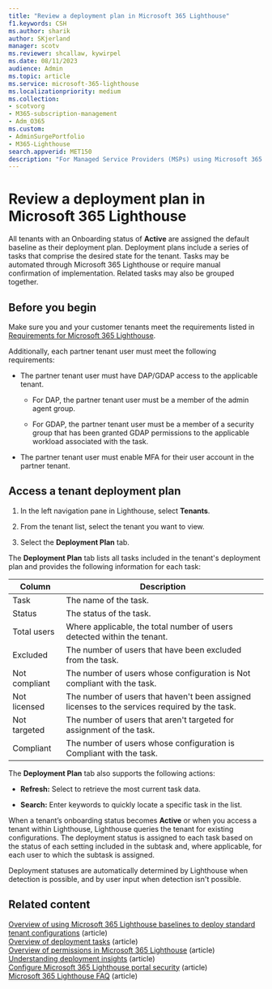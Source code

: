 ```yaml
---
title: "Review a deployment plan in Microsoft 365 Lighthouse"
f1.keywords: CSH
ms.author: sharik
author: SKjerland
manager: scotv
ms.reviewer: shcallaw, kywirpel
ms.date: 08/11/2023
audience: Admin
ms.topic: article
ms.service: microsoft-365-lighthouse
ms.localizationpriority: medium
ms.collection:
- scotvorg
- M365-subscription-management
- Adm_O365
ms.custom:
- AdminSurgePortfolio
- M365-Lighthouse                         
search.appverid: MET150
description: "For Managed Service Providers (MSPs) using Microsoft 365 Lighthouse, learn how to Review a deployment plan."
---
```


# Review a deployment plan in Microsoft 365 Lighthouse

All tenants with an Onboarding status of **Active** are assigned the default baseline as their deployment plan. Deployment plans include a series of tasks that comprise the desired state for the tenant. Tasks may be automated through Microsoft 365 Lighthouse or require manual confirmation of implementation. Related tasks may also be grouped together.

## Before you begin

Make sure you and your customer tenants meet the requirements listed in [Requirements for Microsoft 365 Lighthouse](m365-lighthouse-requirements.md).

Additionally, each partner tenant user must meet the following requirements:

- The partner tenant user must have DAP/GDAP access to the applicable tenant.

  - For DAP, the partner tenant user must be a member of the admin agent group.

  - For GDAP, the partner tenant user must be a member of a security group that has been granted GDAP permissions to the applicable workload associated with the task.
  
- The partner tenant user must enable MFA for their user account in the partner tenant.

## Access a tenant deployment plan

1. In the left navigation pane in Lighthouse, select **Tenants**.

2. From the tenant list, select the tenant you want to view.

3. Select the **Deployment Plan** tab.

The **Deployment Plan** tab lists all tasks included in the tenant's deployment plan and provides the following information for each task:

|Column|Description|
|---|---|
|Task|The name of the task.|
|Status|The status of the task.|
|Total users|Where applicable, the total number of users detected within the tenant.|
|Excluded|The number of users that have been excluded from the task.|
|Not compliant|The number of users whose configuration is Not compliant with the task.|
|Not licensed|The number of users that haven't been assigned licenses to the services required by the task.|
|Not targeted|The number of users that aren't targeted for assignment of the task.|
|Compliant|The number of users whose configuration is Compliant with the task.|

The **Deployment Plan** tab also supports the following actions:

- **Refresh:** Select to retrieve the most current task data.

- **Search:** Enter keywords to quickly locate a specific task in the list.

When a tenant’s onboarding status becomes **Active** or when you access a tenant within Lighthouse, Lighthouse queries the tenant for existing configurations. The deployment status is assigned to each task based on the status of each setting included in the subtask and, where applicable, for each user to which the subtask is assigned.

Deployment statuses are automatically determined by Lighthouse when detection is possible, and by user input when detection isn't possible.

## Related content

[Overview of using Microsoft 365 Lighthouse baselines to deploy standard tenant configurations](m365-lighthouse-deploy-standard-tenant-configurations-overview.md) (article)\
[Overview of deployment tasks](m365-lighthouse-overview-deployment-task.md) (article)\
[Overview of permissions in Microsoft 365 Lighthouse](m365-lighthouse-overview-of-permissions.md) (article)\
[Understanding deployment insights](m365-lighthouse-deployment-insights-overview.md) (article)\
[Configure Microsoft 365 Lighthouse portal security](m365-lighthouse-configure-portal-security.md) (article)\
[Microsoft 365 Lighthouse FAQ](m365-lighthouse-faq.yml) (article)
